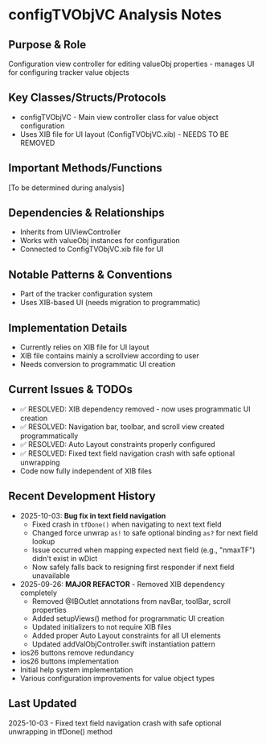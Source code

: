 # configTVObjVC Analysis Notes

## Purpose & Role
Configuration view controller for editing valueObj properties - manages UI for configuring tracker value objects

## Key Classes/Structs/Protocols
- configTVObjVC - Main view controller class for value object configuration
- Uses XIB file for UI layout (ConfigTVObjVC.xib) - NEEDS TO BE REMOVED

## Important Methods/Functions
[To be determined during analysis]

## Dependencies & Relationships
- Inherits from UIViewController
- Works with valueObj instances for configuration
- Connected to ConfigTVObjVC.xib file for UI

## Notable Patterns & Conventions
- Part of the tracker configuration system
- Uses XIB-based UI (needs migration to programmatic)

## Implementation Details
- Currently relies on XIB file for UI layout
- XIB file contains mainly a scrollview according to user
- Needs conversion to programmatic UI creation

## Current Issues & TODOs
- ✅ RESOLVED: XIB dependency removed - now uses programmatic UI creation
- ✅ RESOLVED: Navigation bar, toolbar, and scroll view created programmatically
- ✅ RESOLVED: Auto Layout constraints properly configured
- ✅ RESOLVED: Fixed text field navigation crash with safe optional unwrapping
- Code now fully independent of XIB files

## Recent Development History
- 2025-10-03: **Bug fix in text field navigation**
  - Fixed crash in `tfDone()` when navigating to next text field
  - Changed force unwrap `as!` to safe optional binding `as?` for next field lookup
  - Issue occurred when mapping expected next field (e.g., "nmaxTF") didn't exist in wDict
  - Now safely falls back to resigning first responder if next field unavailable
- 2025-09-26: **MAJOR REFACTOR** - Removed XIB dependency completely
  - Removed @IBOutlet annotations from navBar, toolBar, scroll properties
  - Added setupViews() method for programmatic UI creation
  - Updated initializers to not require XIB files
  - Added proper Auto Layout constraints for all UI elements
  - Updated addValObjController.swift instantiation pattern
- ios26 buttons remove redundancy
- ios26 buttons implementation
- Initial help system implementation
- Various configuration improvements for value object types

## Last Updated
2025-10-03 - Fixed text field navigation crash with safe optional unwrapping in tfDone() method